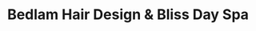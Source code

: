 ---
title: "Bedlam Hair Design & Bliss Day Spa"
url: /paraparaumu/bedlam-hair-design-and-bliss-day-spa/
shop: hairdresser
---